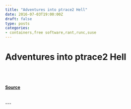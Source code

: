 ```yaml
---
title: "Adventures into ptrace2 Hell"
date: 2016-07-03T19:00:00Z
draft: false
type: posts
categories: 
- containers,free software,rant,runc,suse
---
```

# Adventures into ptrace2 Hell

<br/>

<br/>


#### [Source](https://www.cyphar.com/blog/post/20160703-remainroot-ptrace-hell)

<br/>
---
